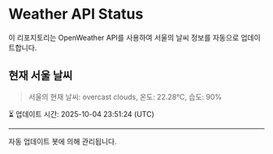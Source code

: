 
# Weather API Status

이 리포지토리는 OpenWeather API를 사용하여 서울의 날씨 정보를 자동으로 업데이트합니다.

## 현재 서울 날씨
> 서울의 현재 날씨: overcast clouds, 온도: 22.28°C, 습도: 90%

⏳ 업데이트 시간: 2025-10-04 23:51:24 (UTC)

---
자동 업데이트 봇에 의해 관리됩니다.
